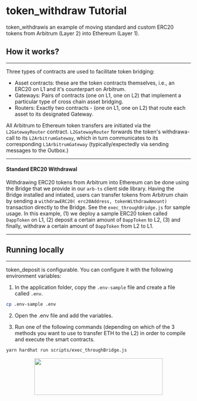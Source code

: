 # token_withdraw Tutorial

token_withdrawis an example of moving standard and custom ERC20 tokens from Arbitrum (Layer 2) into Ethereum (Layer 1).

## How it works?

---

Three types of contracts are used to facilitate token bridging:

- Asset contracts: these are the token contracts themselves, i.e., an ERC20 on L1 and it's counterpart on Arbitrum.
- Gateways: Pairs of contracts (one on L1, one on L2) that implement a particular type of cross chain asset bridging.
- Routers: Exactly two contracts - (one on L1, one on L2) that route each asset to its designated Gateway.

All Arbitrum to Ethereum token transfers are initiated via the `L2GatewayRouter` contract. `L2GatewayRouter` forwards the token's withdrawa-call to its `L2ArbitrumGateway`, which in turn communicates to its corresponding `L1ArbitrumGateway` (typically/expectedly via sending messages to the Outbox.)

---

#### **Standard ERC20 Withdrawal**

Withdrawing ERC20 tokens from Arbitrum into Ethereum can be done using the Bridge that we provide in our `arb-ts` client side library. Having the Bridge installed and intiated, users can transfer tokens from Arbitrum chain by sending a `withdrawERC20( erc20Address, tokenWithdrawAmount)` transaction directly to the Bridge. See the `exec_throughBridge.js` for sample usage. In this example, (1) we deploy a sample ERC20 token called `DappToken` on L1, (2) deposit a certain amount of `DappToken` to L2, (3) and finally, withdraw a certain amount of `DappToken` from L2 to L1.

---

## Running locally

---

token_deposit is configurable. You can configure it with the following environment variables:

1. In the application folder, copy the `.env-sample` file and create a file called `.env`.

```bash
cp .env-sample .env
```

2. Open the .env file and add the variables.

3. Run one of the following commands (depending on which of the 3 methods you want to use to transfer ETH to the L2) in order to compile and execute the smart contracts.

```bash
yarn hardhat run scripts/exec_throughBridge.js

```

<p align="center">
  <img width="350" height="100" src= "https://offchainlabs.com/static/media/full-logo.3271d3e8.png" />
</p>
